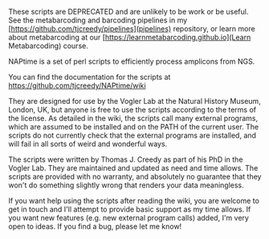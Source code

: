 These scripts are DEPRECATED and are unlikely to be work or be useful. See the metabarcoding and barcoding pipelines in my [https://github.com/tjcreedy/pipelines](pipelines) 
repository, or learn more about metabarcoding at our [https://learnmetabarcoding.github.io](Learn Metabarcoding) course.




NAPtime is a set of perl scripts to efficiently process amplicons from NGS. 

You can find the documentation for the scripts at https://github.com/tjcreedy/NAPtime/wiki

They are designed for use by the Vogler Lab at the Natural History Museum, London, UK, but anyone is free to use the scripts according to the terms of the license. 
As detailed in the wiki, the scripts call many external programs, which are assumed to be installed and on the PATH of the current user.
The scripts do not currently check that the external programs are installed, and will fail in all sorts of weird and wonderful ways.

The scripts were written by Thomas J. Creedy as part of his PhD in the Vogler Lab. They are maintained and updated as need and time allows.
The scripts are provided with no warranty, and absolutely no guarantee that they won't do something slightly wrong that renders your data meaningless.

If you want help using the scripts after reading the wiki, you are welcome to get in touch and I'll attempt to provide basic support as my time allows.
If you want new features (e.g. new external program calls) added, I'm very open to ideas.
If you find a bug, please let me know!
